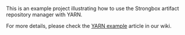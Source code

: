 This is an example project illustrating how to use the Strongbox artifact repository manager with YARN.

For more details, please check the [YARN example](https://strongbox.github.io/user-guide/tool-integration/yarn-example.html) article in our wiki.
